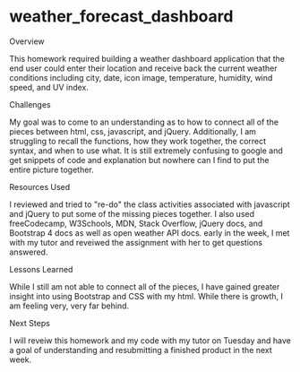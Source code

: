 # weather_forecast_dashboard

Overview

This homework required building a weather dashboard application that the end user could enter their location and receive back the current weather conditions including city, date, icon image, temperature, humidity, wind speed, and UV index.

Challenges

My goal was to come to an understanding as to how to connect all of the pieces between html, css, javascript, and jQuery. Additionally, I am struggling to recall the functions, how they work together, the correct syntax, and when to use what. It is still extremely confusing to google and get snippets of code and explanation but nowhere can I find to put the entire picture together.

Resources Used

I reviewed and tried to "re-do" the class activities associated with javascript and jQuery to put some of the missing pieces together. I also used freeCodecamp, W3Schools, MDN, Stack Overflow, jQuery docs, and Bootstrap 4 docs as well as open weather API docs. early in the week, I met with my tutor and reveiwed the assignment with her to get questions answered.

Lessons Learned

While I still am not able to connect all of the pieces, I have gained greater insight into using Bootstrap and CSS with my html. While there is growth, I am feeling very, very far behind.

Next Steps

I will reveiw this homework and my code with my tutor on Tuesday and have a goal of understanding and resubmitting a finished product in the next week.
